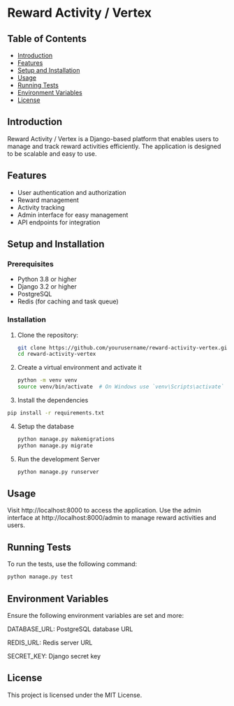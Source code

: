 # Reward Activity / Vertex

## Table of Contents
- [Introduction](#introduction)
- [Features](#features)
- [Setup and Installation](#setup-and-installation)
- [Usage](#usage)
- [Running Tests](#running-tests)
- [Environment Variables](#environment-variables)
- [License](#license)

## Introduction
Reward Activity / Vertex is a Django-based platform that enables users to manage and track reward activities efficiently. The application is designed to be scalable and easy to use.

## Features
- User authentication and authorization
- Reward management
- Activity tracking
- Admin interface for easy management
- API endpoints for integration

## Setup and Installation
### Prerequisites
- Python 3.8 or higher
- Django 3.2 or higher
- PostgreSQL
- Redis (for caching and task queue)

### Installation
1. Clone the repository:
   ```bash
   git clone https://github.com/yourusername/reward-activity-vertex.git
   cd reward-activity-vertex
   ```
2. Create a virtual environment and activate it
   ```bash
   python -m venv venv
   source venv/bin/activate  # On Windows use `venv\Scripts\activate`
   ```
3. Install the dependencies
  ```bash
  pip install -r requirements.txt
  ```
4. Setup the database
   ```bash
   python manage.py makemigrations
   python manage.py migrate
   ```
5. Run the development Server
   ```bash
   python manage.py runserver
   ```
## Usage
Visit http://localhost:8000 to access the application.
Use the admin interface at http://localhost:8000/admin to manage reward activities and users.
## Running Tests
To run the tests, use the following command:
```bash
python manage.py test
```
## Environment Variables
Ensure the following environment variables are set and more:

DATABASE_URL: PostgreSQL database URL

REDIS_URL: Redis server URL

SECRET_KEY: Django secret key
## License
This project is licensed under the MIT License.


